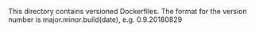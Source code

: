 This directory contains versioned Dockerfiles. The format for the version number is major.minor.build(date), e.g. 0.9.20180829  
